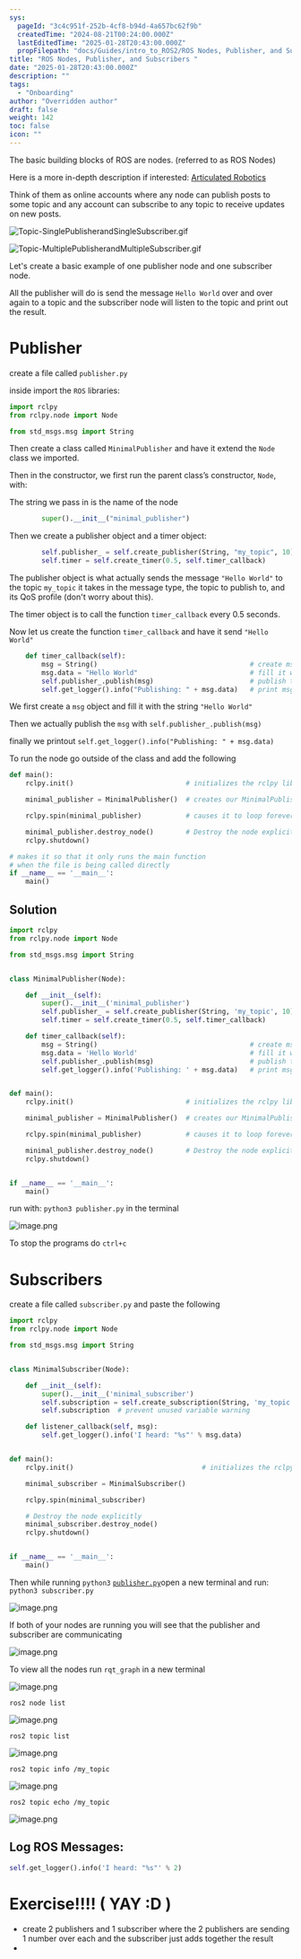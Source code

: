 ```yaml
---
sys:
  pageId: "3c4c951f-252b-4cf8-b94d-4a657bc62f9b"
  createdTime: "2024-08-21T00:24:00.000Z"
  lastEditedTime: "2025-01-28T20:43:00.000Z"
  propFilepath: "docs/Guides/intro_to_ROS2/ROS Nodes, Publisher, and Subscribers .md"
title: "ROS Nodes, Publisher, and Subscribers "
date: "2025-01-28T20:43:00.000Z"
description: ""
tags:
  - "Onboarding"
author: "Overridden author"
draft: false
weight: 142
toc: false
icon: ""
---
```


The basic building blocks of ROS are nodes. (referred to as ROS Nodes)

Here is a more in-depth description if interested: [Articulated Robotics](https://articulatedrobotics.xyz/tutorials/ready-for-ros/ros-overview#2-nodes)

Think of them as online accounts where any node can publish posts to some topic and any account can subscribe to any topic to receive updates on new posts.

![Topic-SinglePublisherandSingleSubscriber.gif](https://docs.ros.org/en/humble/_images/Topic-SinglePublisherandSingleSubscriber.gif)

![Topic-MultiplePublisherandMultipleSubscriber.gif](https://docs.ros.org/en/humble/_images/Topic-MultiplePublisherandMultipleSubscriber.gif)

Let's create a basic example of one publisher node and one subscriber node.

All the publisher will do is send the message `Hello World` over and over again to a topic and the subscriber node will listen to the topic and print out the result.

# Publisher

create a file called `publisher.py` 

inside import the `ROS` libraries:

```python
import rclpy
from rclpy.node import Node

from std_msgs.msg import String
```

Then create a class called `MinimalPublisher` and have it extend the `Node` class we imported.

Then in the constructor, we first run the parent class’s constructor, `Node`, with:

The string we pass in is the name of the node

```python
        super().__init__("minimal_publisher")
```

Then we create a publisher object and a timer object:

```python
        self.publisher_ = self.create_publisher(String, "my_topic", 10)
        self.timer = self.create_timer(0.5, self.timer_callback)
```

The publisher object is what actually sends the message `"Hello World"` to the topic `my_topic` it takes in the message type, the topic to publish to, and its QoS profile (don't worry about this).

The timer object is to call the function `timer_callback` every 0.5 seconds.

Now let us create the function `timer_callback` and have it send `"Hello World"`

```python
    def timer_callback(self):
        msg = String()                                      # create msg object
        msg.data = "Hello World"                            # fill it with data
        self.publisher_.publish(msg)                        # publish the message
        self.get_logger().info("Publishing: " + msg.data)   # print msg
```

We first create a `msg` object and fill it with the string `"Hello World"`

Then we actually publish the `msg` with `self.publisher_.publish(msg)`

finally we printout `self.get_logger().info("Publishing: " + msg.data)`

To run the node go outside of the class and add the following

```python
def main():
    rclpy.init()                            # initializes the rclpy library

    minimal_publisher = MinimalPublisher()  # creates our MinimalPublisher object

    rclpy.spin(minimal_publisher)           # causes it to loop forever

    minimal_publisher.destroy_node()        # Destroy the node explicitly
    rclpy.shutdown()

# makes it so that it only runs the main function
# when the file is being called directly
if __name__ == '__main__': 
    main()
```

## Solution

```python
import rclpy
from rclpy.node import Node

from std_msgs.msg import String


class MinimalPublisher(Node):

    def __init__(self):
        super().__init__('minimal_publisher')
        self.publisher_ = self.create_publisher(String, 'my_topic', 10)
        self.timer = self.create_timer(0.5, self.timer_callback)

    def timer_callback(self):
        msg = String()                                      # create msg object
        msg.data = 'Hello World'                            # fill it with data
        self.publisher_.publish(msg)                        # publish the message
        self.get_logger().info('Publishing: ' + msg.data)   # print msg


def main():
    rclpy.init()                            # initializes the rclpy library

    minimal_publisher = MinimalPublisher()  # creates our MinimalPublisher object

    rclpy.spin(minimal_publisher)           # causes it to loop forever

    minimal_publisher.destroy_node()        # Destroy the node explicitly
    rclpy.shutdown()


if __name__ == '__main__':
    main()
```

run with: `python3 publisher.py` in the terminal

![image.png](https://prod-files-secure.s3.us-west-2.amazonaws.com/d518164a-d88e-44d1-a4ee-3adb3bd8bce0/9214accb-ad5b-44f1-a31c-b3167c59138b/image.png?X-Amz-Algorithm=AWS4-HMAC-SHA256&X-Amz-Content-Sha256=UNSIGNED-PAYLOAD&X-Amz-Credential=ASIAZI2LB46673JBQU44%2F20250604%2Fus-west-2%2Fs3%2Faws4_request&X-Amz-Date=20250604T051002Z&X-Amz-Expires=3600&X-Amz-Security-Token=IQoJb3JpZ2luX2VjEEwaCXVzLXdlc3QtMiJHMEUCIEUfxHAGV44UuIoUesQc9o87ydfNz2w2y8IFTAah%2BnIPAiEAzqa2gcJrvrDH2kFqEPpBmhHG0YAx%2FZSTiIM1yCS6bU4q%2FwMIJRAAGgw2Mzc0MjMxODM4MDUiDO%2BbduAZsHxqKuRFHSrcA1XZXRWiNNPMKZy7Q7Sd9bjTKUsAcPYo5YD5ADIODE%2BpfzXVfHj6R4wViHE%2FFvrYfZvVhrxLtxLiu3T4sAhxiAixDDh9Ohfoe%2FhLrnYzXzYEi2YvjMZvfF4HTSZuhXT2NEuavPgdcQaIZzESDLxagUJx2F15onCqBZAedfbzEa7vmLDsawGpmqwDZTwPPuyyX4NHmM20sPlKatdS5BNj4a3a1QjZBhXen6PQh60GRgMnyqnXA89nz5ihvTaO9eskbw66QeHhY5%2FIVhYPaKXfpjmm19Sdz1TClHl9tyW047j8%2FdE3rZeyEGWgV6IX8P6%2BOJqIAOdvGGvrhlo9xT0eUXiiqexpyImq6yDw7BKAMDZGtQm8I4Kmdpsz52D6oR2F7ckvTr%2BMxbhbvPbr0Zi0KSjd%2F67rk5BC30%2FO4Rk5JGclMM2PsKjA%2BNhzad5GkQ3eb5abHZ6K2a4JdGkgprY%2FCm9CyjR5J3onsxUAAeDt4CZChqZXymboin9%2B6%2BDUNruAXa37k5vqmlXY9pdvZD4KNJBqCtrLQCz7r0kyRkHP%2F3edeKhRwaZxKF3x45JV3qgNtHtiu3biZzPJvdcQDzBjgNROnX4KcJ%2FGpKUjNXxqwIqY40YiUyD4oBeu7%2FWUMMuI%2F8EGOqUB54jE%2BExqD6oxuO4c4ZoZBxguKX%2B%2F8LTDsgxymNnMkVa54CbPmIkSoA%2FaDH1t23ihtA63q8I%2FmzGlguiYARzdU124tnkEfenF%2FedceMAa6%2FQFle%2BbXl9iQ57v%2BWHQhXkJqKNOB10tYvqSJPqzdIlGKWg80u%2Bs1X4bnx0U9aREs4hg%2Bqtjqc32lMys88U%2BraXqNkT1hzUe5cnX%2BBf6%2Bq6Rr9WtiPEQ&X-Amz-Signature=aafb8e149f993aca22e277fa24cc0e3016a14b9b2a50106069112a2aca55b4ee&X-Amz-SignedHeaders=host&x-id=GetObject)

To stop the programs do `ctrl+c`

# Subscribers

create a file called `subscriber.py` and paste the following

```python
import rclpy
from rclpy.node import Node

from std_msgs.msg import String


class MinimalSubscriber(Node):

    def __init__(self):
        super().__init__('minimal_subscriber')
        self.subscription = self.create_subscription(String, 'my_topic', self.listener_callback, 10)
        self.subscription  # prevent unused variable warning

    def listener_callback(self, msg):
        self.get_logger().info('I heard: "%s"' % msg.data)


def main():
    rclpy.init()                                # initializes the rclpy library

    minimal_subscriber = MinimalSubscriber()

    rclpy.spin(minimal_subscriber)

    # Destroy the node explicitly
    minimal_subscriber.destroy_node()
    rclpy.shutdown()


if __name__ == '__main__':
    main()
```

Then while running `python3` [`publisher.py`](http://publisher.py/)open a new terminal and run: `python3 subscriber.py` 

![image.png](https://prod-files-secure.s3.us-west-2.amazonaws.com/d518164a-d88e-44d1-a4ee-3adb3bd8bce0/611fccf2-c738-4dbd-94e9-98f209092866/image.png?X-Amz-Algorithm=AWS4-HMAC-SHA256&X-Amz-Content-Sha256=UNSIGNED-PAYLOAD&X-Amz-Credential=ASIAZI2LB46673JBQU44%2F20250604%2Fus-west-2%2Fs3%2Faws4_request&X-Amz-Date=20250604T051002Z&X-Amz-Expires=3600&X-Amz-Security-Token=IQoJb3JpZ2luX2VjEEwaCXVzLXdlc3QtMiJHMEUCIEUfxHAGV44UuIoUesQc9o87ydfNz2w2y8IFTAah%2BnIPAiEAzqa2gcJrvrDH2kFqEPpBmhHG0YAx%2FZSTiIM1yCS6bU4q%2FwMIJRAAGgw2Mzc0MjMxODM4MDUiDO%2BbduAZsHxqKuRFHSrcA1XZXRWiNNPMKZy7Q7Sd9bjTKUsAcPYo5YD5ADIODE%2BpfzXVfHj6R4wViHE%2FFvrYfZvVhrxLtxLiu3T4sAhxiAixDDh9Ohfoe%2FhLrnYzXzYEi2YvjMZvfF4HTSZuhXT2NEuavPgdcQaIZzESDLxagUJx2F15onCqBZAedfbzEa7vmLDsawGpmqwDZTwPPuyyX4NHmM20sPlKatdS5BNj4a3a1QjZBhXen6PQh60GRgMnyqnXA89nz5ihvTaO9eskbw66QeHhY5%2FIVhYPaKXfpjmm19Sdz1TClHl9tyW047j8%2FdE3rZeyEGWgV6IX8P6%2BOJqIAOdvGGvrhlo9xT0eUXiiqexpyImq6yDw7BKAMDZGtQm8I4Kmdpsz52D6oR2F7ckvTr%2BMxbhbvPbr0Zi0KSjd%2F67rk5BC30%2FO4Rk5JGclMM2PsKjA%2BNhzad5GkQ3eb5abHZ6K2a4JdGkgprY%2FCm9CyjR5J3onsxUAAeDt4CZChqZXymboin9%2B6%2BDUNruAXa37k5vqmlXY9pdvZD4KNJBqCtrLQCz7r0kyRkHP%2F3edeKhRwaZxKF3x45JV3qgNtHtiu3biZzPJvdcQDzBjgNROnX4KcJ%2FGpKUjNXxqwIqY40YiUyD4oBeu7%2FWUMMuI%2F8EGOqUB54jE%2BExqD6oxuO4c4ZoZBxguKX%2B%2F8LTDsgxymNnMkVa54CbPmIkSoA%2FaDH1t23ihtA63q8I%2FmzGlguiYARzdU124tnkEfenF%2FedceMAa6%2FQFle%2BbXl9iQ57v%2BWHQhXkJqKNOB10tYvqSJPqzdIlGKWg80u%2Bs1X4bnx0U9aREs4hg%2Bqtjqc32lMys88U%2BraXqNkT1hzUe5cnX%2BBf6%2Bq6Rr9WtiPEQ&X-Amz-Signature=fad5a063e6d4b7fb0881c82068ff52bc911c707873e9fe98df83d0272ae91255&X-Amz-SignedHeaders=host&x-id=GetObject)

If both of your nodes are running you will see that the publisher and subscriber are communicating

![image.png](https://prod-files-secure.s3.us-west-2.amazonaws.com/d518164a-d88e-44d1-a4ee-3adb3bd8bce0/eea428b5-1cf0-43bb-a30b-81cbaf6c5c78/image.png?X-Amz-Algorithm=AWS4-HMAC-SHA256&X-Amz-Content-Sha256=UNSIGNED-PAYLOAD&X-Amz-Credential=ASIAZI2LB46673JBQU44%2F20250604%2Fus-west-2%2Fs3%2Faws4_request&X-Amz-Date=20250604T051002Z&X-Amz-Expires=3600&X-Amz-Security-Token=IQoJb3JpZ2luX2VjEEwaCXVzLXdlc3QtMiJHMEUCIEUfxHAGV44UuIoUesQc9o87ydfNz2w2y8IFTAah%2BnIPAiEAzqa2gcJrvrDH2kFqEPpBmhHG0YAx%2FZSTiIM1yCS6bU4q%2FwMIJRAAGgw2Mzc0MjMxODM4MDUiDO%2BbduAZsHxqKuRFHSrcA1XZXRWiNNPMKZy7Q7Sd9bjTKUsAcPYo5YD5ADIODE%2BpfzXVfHj6R4wViHE%2FFvrYfZvVhrxLtxLiu3T4sAhxiAixDDh9Ohfoe%2FhLrnYzXzYEi2YvjMZvfF4HTSZuhXT2NEuavPgdcQaIZzESDLxagUJx2F15onCqBZAedfbzEa7vmLDsawGpmqwDZTwPPuyyX4NHmM20sPlKatdS5BNj4a3a1QjZBhXen6PQh60GRgMnyqnXA89nz5ihvTaO9eskbw66QeHhY5%2FIVhYPaKXfpjmm19Sdz1TClHl9tyW047j8%2FdE3rZeyEGWgV6IX8P6%2BOJqIAOdvGGvrhlo9xT0eUXiiqexpyImq6yDw7BKAMDZGtQm8I4Kmdpsz52D6oR2F7ckvTr%2BMxbhbvPbr0Zi0KSjd%2F67rk5BC30%2FO4Rk5JGclMM2PsKjA%2BNhzad5GkQ3eb5abHZ6K2a4JdGkgprY%2FCm9CyjR5J3onsxUAAeDt4CZChqZXymboin9%2B6%2BDUNruAXa37k5vqmlXY9pdvZD4KNJBqCtrLQCz7r0kyRkHP%2F3edeKhRwaZxKF3x45JV3qgNtHtiu3biZzPJvdcQDzBjgNROnX4KcJ%2FGpKUjNXxqwIqY40YiUyD4oBeu7%2FWUMMuI%2F8EGOqUB54jE%2BExqD6oxuO4c4ZoZBxguKX%2B%2F8LTDsgxymNnMkVa54CbPmIkSoA%2FaDH1t23ihtA63q8I%2FmzGlguiYARzdU124tnkEfenF%2FedceMAa6%2FQFle%2BbXl9iQ57v%2BWHQhXkJqKNOB10tYvqSJPqzdIlGKWg80u%2Bs1X4bnx0U9aREs4hg%2Bqtjqc32lMys88U%2BraXqNkT1hzUe5cnX%2BBf6%2Bq6Rr9WtiPEQ&X-Amz-Signature=e15c8e8461246e223ea4f20d945ca1cd7945010284f1af9572a9664b17d39139&X-Amz-SignedHeaders=host&x-id=GetObject)

To view all the nodes run `rqt_graph` in a new terminal

![image.png](https://prod-files-secure.s3.us-west-2.amazonaws.com/d518164a-d88e-44d1-a4ee-3adb3bd8bce0/1d98e964-4318-4d62-b5c4-8c8f78368598/image.png?X-Amz-Algorithm=AWS4-HMAC-SHA256&X-Amz-Content-Sha256=UNSIGNED-PAYLOAD&X-Amz-Credential=ASIAZI2LB46673JBQU44%2F20250604%2Fus-west-2%2Fs3%2Faws4_request&X-Amz-Date=20250604T051002Z&X-Amz-Expires=3600&X-Amz-Security-Token=IQoJb3JpZ2luX2VjEEwaCXVzLXdlc3QtMiJHMEUCIEUfxHAGV44UuIoUesQc9o87ydfNz2w2y8IFTAah%2BnIPAiEAzqa2gcJrvrDH2kFqEPpBmhHG0YAx%2FZSTiIM1yCS6bU4q%2FwMIJRAAGgw2Mzc0MjMxODM4MDUiDO%2BbduAZsHxqKuRFHSrcA1XZXRWiNNPMKZy7Q7Sd9bjTKUsAcPYo5YD5ADIODE%2BpfzXVfHj6R4wViHE%2FFvrYfZvVhrxLtxLiu3T4sAhxiAixDDh9Ohfoe%2FhLrnYzXzYEi2YvjMZvfF4HTSZuhXT2NEuavPgdcQaIZzESDLxagUJx2F15onCqBZAedfbzEa7vmLDsawGpmqwDZTwPPuyyX4NHmM20sPlKatdS5BNj4a3a1QjZBhXen6PQh60GRgMnyqnXA89nz5ihvTaO9eskbw66QeHhY5%2FIVhYPaKXfpjmm19Sdz1TClHl9tyW047j8%2FdE3rZeyEGWgV6IX8P6%2BOJqIAOdvGGvrhlo9xT0eUXiiqexpyImq6yDw7BKAMDZGtQm8I4Kmdpsz52D6oR2F7ckvTr%2BMxbhbvPbr0Zi0KSjd%2F67rk5BC30%2FO4Rk5JGclMM2PsKjA%2BNhzad5GkQ3eb5abHZ6K2a4JdGkgprY%2FCm9CyjR5J3onsxUAAeDt4CZChqZXymboin9%2B6%2BDUNruAXa37k5vqmlXY9pdvZD4KNJBqCtrLQCz7r0kyRkHP%2F3edeKhRwaZxKF3x45JV3qgNtHtiu3biZzPJvdcQDzBjgNROnX4KcJ%2FGpKUjNXxqwIqY40YiUyD4oBeu7%2FWUMMuI%2F8EGOqUB54jE%2BExqD6oxuO4c4ZoZBxguKX%2B%2F8LTDsgxymNnMkVa54CbPmIkSoA%2FaDH1t23ihtA63q8I%2FmzGlguiYARzdU124tnkEfenF%2FedceMAa6%2FQFle%2BbXl9iQ57v%2BWHQhXkJqKNOB10tYvqSJPqzdIlGKWg80u%2Bs1X4bnx0U9aREs4hg%2Bqtjqc32lMys88U%2BraXqNkT1hzUe5cnX%2BBf6%2Bq6Rr9WtiPEQ&X-Amz-Signature=46f7b2534518f726c20559771e945dac8f8d205359fbf43c5e98cd3de4acb82a&X-Amz-SignedHeaders=host&x-id=GetObject)

`ros2 node list`

![image.png](https://prod-files-secure.s3.us-west-2.amazonaws.com/d518164a-d88e-44d1-a4ee-3adb3bd8bce0/680ac8cf-e6d9-4164-9ece-5b9a6fccffee/image.png?X-Amz-Algorithm=AWS4-HMAC-SHA256&X-Amz-Content-Sha256=UNSIGNED-PAYLOAD&X-Amz-Credential=ASIAZI2LB46673JBQU44%2F20250604%2Fus-west-2%2Fs3%2Faws4_request&X-Amz-Date=20250604T051002Z&X-Amz-Expires=3600&X-Amz-Security-Token=IQoJb3JpZ2luX2VjEEwaCXVzLXdlc3QtMiJHMEUCIEUfxHAGV44UuIoUesQc9o87ydfNz2w2y8IFTAah%2BnIPAiEAzqa2gcJrvrDH2kFqEPpBmhHG0YAx%2FZSTiIM1yCS6bU4q%2FwMIJRAAGgw2Mzc0MjMxODM4MDUiDO%2BbduAZsHxqKuRFHSrcA1XZXRWiNNPMKZy7Q7Sd9bjTKUsAcPYo5YD5ADIODE%2BpfzXVfHj6R4wViHE%2FFvrYfZvVhrxLtxLiu3T4sAhxiAixDDh9Ohfoe%2FhLrnYzXzYEi2YvjMZvfF4HTSZuhXT2NEuavPgdcQaIZzESDLxagUJx2F15onCqBZAedfbzEa7vmLDsawGpmqwDZTwPPuyyX4NHmM20sPlKatdS5BNj4a3a1QjZBhXen6PQh60GRgMnyqnXA89nz5ihvTaO9eskbw66QeHhY5%2FIVhYPaKXfpjmm19Sdz1TClHl9tyW047j8%2FdE3rZeyEGWgV6IX8P6%2BOJqIAOdvGGvrhlo9xT0eUXiiqexpyImq6yDw7BKAMDZGtQm8I4Kmdpsz52D6oR2F7ckvTr%2BMxbhbvPbr0Zi0KSjd%2F67rk5BC30%2FO4Rk5JGclMM2PsKjA%2BNhzad5GkQ3eb5abHZ6K2a4JdGkgprY%2FCm9CyjR5J3onsxUAAeDt4CZChqZXymboin9%2B6%2BDUNruAXa37k5vqmlXY9pdvZD4KNJBqCtrLQCz7r0kyRkHP%2F3edeKhRwaZxKF3x45JV3qgNtHtiu3biZzPJvdcQDzBjgNROnX4KcJ%2FGpKUjNXxqwIqY40YiUyD4oBeu7%2FWUMMuI%2F8EGOqUB54jE%2BExqD6oxuO4c4ZoZBxguKX%2B%2F8LTDsgxymNnMkVa54CbPmIkSoA%2FaDH1t23ihtA63q8I%2FmzGlguiYARzdU124tnkEfenF%2FedceMAa6%2FQFle%2BbXl9iQ57v%2BWHQhXkJqKNOB10tYvqSJPqzdIlGKWg80u%2Bs1X4bnx0U9aREs4hg%2Bqtjqc32lMys88U%2BraXqNkT1hzUe5cnX%2BBf6%2Bq6Rr9WtiPEQ&X-Amz-Signature=9f13b1bea3e9189b20bb33ec42ad1676ae42fbaa446a9d0f8ce601c10a9a1355&X-Amz-SignedHeaders=host&x-id=GetObject)

`ros2 topic list`

![image.png](https://prod-files-secure.s3.us-west-2.amazonaws.com/d518164a-d88e-44d1-a4ee-3adb3bd8bce0/eee2ebe1-27ef-4a4a-96fb-2ca54126fb29/image.png?X-Amz-Algorithm=AWS4-HMAC-SHA256&X-Amz-Content-Sha256=UNSIGNED-PAYLOAD&X-Amz-Credential=ASIAZI2LB46673JBQU44%2F20250604%2Fus-west-2%2Fs3%2Faws4_request&X-Amz-Date=20250604T051002Z&X-Amz-Expires=3600&X-Amz-Security-Token=IQoJb3JpZ2luX2VjEEwaCXVzLXdlc3QtMiJHMEUCIEUfxHAGV44UuIoUesQc9o87ydfNz2w2y8IFTAah%2BnIPAiEAzqa2gcJrvrDH2kFqEPpBmhHG0YAx%2FZSTiIM1yCS6bU4q%2FwMIJRAAGgw2Mzc0MjMxODM4MDUiDO%2BbduAZsHxqKuRFHSrcA1XZXRWiNNPMKZy7Q7Sd9bjTKUsAcPYo5YD5ADIODE%2BpfzXVfHj6R4wViHE%2FFvrYfZvVhrxLtxLiu3T4sAhxiAixDDh9Ohfoe%2FhLrnYzXzYEi2YvjMZvfF4HTSZuhXT2NEuavPgdcQaIZzESDLxagUJx2F15onCqBZAedfbzEa7vmLDsawGpmqwDZTwPPuyyX4NHmM20sPlKatdS5BNj4a3a1QjZBhXen6PQh60GRgMnyqnXA89nz5ihvTaO9eskbw66QeHhY5%2FIVhYPaKXfpjmm19Sdz1TClHl9tyW047j8%2FdE3rZeyEGWgV6IX8P6%2BOJqIAOdvGGvrhlo9xT0eUXiiqexpyImq6yDw7BKAMDZGtQm8I4Kmdpsz52D6oR2F7ckvTr%2BMxbhbvPbr0Zi0KSjd%2F67rk5BC30%2FO4Rk5JGclMM2PsKjA%2BNhzad5GkQ3eb5abHZ6K2a4JdGkgprY%2FCm9CyjR5J3onsxUAAeDt4CZChqZXymboin9%2B6%2BDUNruAXa37k5vqmlXY9pdvZD4KNJBqCtrLQCz7r0kyRkHP%2F3edeKhRwaZxKF3x45JV3qgNtHtiu3biZzPJvdcQDzBjgNROnX4KcJ%2FGpKUjNXxqwIqY40YiUyD4oBeu7%2FWUMMuI%2F8EGOqUB54jE%2BExqD6oxuO4c4ZoZBxguKX%2B%2F8LTDsgxymNnMkVa54CbPmIkSoA%2FaDH1t23ihtA63q8I%2FmzGlguiYARzdU124tnkEfenF%2FedceMAa6%2FQFle%2BbXl9iQ57v%2BWHQhXkJqKNOB10tYvqSJPqzdIlGKWg80u%2Bs1X4bnx0U9aREs4hg%2Bqtjqc32lMys88U%2BraXqNkT1hzUe5cnX%2BBf6%2Bq6Rr9WtiPEQ&X-Amz-Signature=da5463bbea8c3b28e2bd0e3078064065c7efb5dd7b24530444c1a48f33a0d558&X-Amz-SignedHeaders=host&x-id=GetObject)

`ros2 topic info /my_topic`

![image.png](https://prod-files-secure.s3.us-west-2.amazonaws.com/d518164a-d88e-44d1-a4ee-3adb3bd8bce0/6288ef12-cb9e-406f-b9eb-65feed3a9011/image.png?X-Amz-Algorithm=AWS4-HMAC-SHA256&X-Amz-Content-Sha256=UNSIGNED-PAYLOAD&X-Amz-Credential=ASIAZI2LB46673JBQU44%2F20250604%2Fus-west-2%2Fs3%2Faws4_request&X-Amz-Date=20250604T051002Z&X-Amz-Expires=3600&X-Amz-Security-Token=IQoJb3JpZ2luX2VjEEwaCXVzLXdlc3QtMiJHMEUCIEUfxHAGV44UuIoUesQc9o87ydfNz2w2y8IFTAah%2BnIPAiEAzqa2gcJrvrDH2kFqEPpBmhHG0YAx%2FZSTiIM1yCS6bU4q%2FwMIJRAAGgw2Mzc0MjMxODM4MDUiDO%2BbduAZsHxqKuRFHSrcA1XZXRWiNNPMKZy7Q7Sd9bjTKUsAcPYo5YD5ADIODE%2BpfzXVfHj6R4wViHE%2FFvrYfZvVhrxLtxLiu3T4sAhxiAixDDh9Ohfoe%2FhLrnYzXzYEi2YvjMZvfF4HTSZuhXT2NEuavPgdcQaIZzESDLxagUJx2F15onCqBZAedfbzEa7vmLDsawGpmqwDZTwPPuyyX4NHmM20sPlKatdS5BNj4a3a1QjZBhXen6PQh60GRgMnyqnXA89nz5ihvTaO9eskbw66QeHhY5%2FIVhYPaKXfpjmm19Sdz1TClHl9tyW047j8%2FdE3rZeyEGWgV6IX8P6%2BOJqIAOdvGGvrhlo9xT0eUXiiqexpyImq6yDw7BKAMDZGtQm8I4Kmdpsz52D6oR2F7ckvTr%2BMxbhbvPbr0Zi0KSjd%2F67rk5BC30%2FO4Rk5JGclMM2PsKjA%2BNhzad5GkQ3eb5abHZ6K2a4JdGkgprY%2FCm9CyjR5J3onsxUAAeDt4CZChqZXymboin9%2B6%2BDUNruAXa37k5vqmlXY9pdvZD4KNJBqCtrLQCz7r0kyRkHP%2F3edeKhRwaZxKF3x45JV3qgNtHtiu3biZzPJvdcQDzBjgNROnX4KcJ%2FGpKUjNXxqwIqY40YiUyD4oBeu7%2FWUMMuI%2F8EGOqUB54jE%2BExqD6oxuO4c4ZoZBxguKX%2B%2F8LTDsgxymNnMkVa54CbPmIkSoA%2FaDH1t23ihtA63q8I%2FmzGlguiYARzdU124tnkEfenF%2FedceMAa6%2FQFle%2BbXl9iQ57v%2BWHQhXkJqKNOB10tYvqSJPqzdIlGKWg80u%2Bs1X4bnx0U9aREs4hg%2Bqtjqc32lMys88U%2BraXqNkT1hzUe5cnX%2BBf6%2Bq6Rr9WtiPEQ&X-Amz-Signature=d3b851b649be82b1000f7a1451fb41eeccc2a83580f6ba5572ff75c289dc6209&X-Amz-SignedHeaders=host&x-id=GetObject)

`ros2 topic echo /my_topic`

![image.png](https://prod-files-secure.s3.us-west-2.amazonaws.com/d518164a-d88e-44d1-a4ee-3adb3bd8bce0/0a6fcb4d-422d-4a6c-a803-749ef4adf2c6/image.png?X-Amz-Algorithm=AWS4-HMAC-SHA256&X-Amz-Content-Sha256=UNSIGNED-PAYLOAD&X-Amz-Credential=ASIAZI2LB46673JBQU44%2F20250604%2Fus-west-2%2Fs3%2Faws4_request&X-Amz-Date=20250604T051002Z&X-Amz-Expires=3600&X-Amz-Security-Token=IQoJb3JpZ2luX2VjEEwaCXVzLXdlc3QtMiJHMEUCIEUfxHAGV44UuIoUesQc9o87ydfNz2w2y8IFTAah%2BnIPAiEAzqa2gcJrvrDH2kFqEPpBmhHG0YAx%2FZSTiIM1yCS6bU4q%2FwMIJRAAGgw2Mzc0MjMxODM4MDUiDO%2BbduAZsHxqKuRFHSrcA1XZXRWiNNPMKZy7Q7Sd9bjTKUsAcPYo5YD5ADIODE%2BpfzXVfHj6R4wViHE%2FFvrYfZvVhrxLtxLiu3T4sAhxiAixDDh9Ohfoe%2FhLrnYzXzYEi2YvjMZvfF4HTSZuhXT2NEuavPgdcQaIZzESDLxagUJx2F15onCqBZAedfbzEa7vmLDsawGpmqwDZTwPPuyyX4NHmM20sPlKatdS5BNj4a3a1QjZBhXen6PQh60GRgMnyqnXA89nz5ihvTaO9eskbw66QeHhY5%2FIVhYPaKXfpjmm19Sdz1TClHl9tyW047j8%2FdE3rZeyEGWgV6IX8P6%2BOJqIAOdvGGvrhlo9xT0eUXiiqexpyImq6yDw7BKAMDZGtQm8I4Kmdpsz52D6oR2F7ckvTr%2BMxbhbvPbr0Zi0KSjd%2F67rk5BC30%2FO4Rk5JGclMM2PsKjA%2BNhzad5GkQ3eb5abHZ6K2a4JdGkgprY%2FCm9CyjR5J3onsxUAAeDt4CZChqZXymboin9%2B6%2BDUNruAXa37k5vqmlXY9pdvZD4KNJBqCtrLQCz7r0kyRkHP%2F3edeKhRwaZxKF3x45JV3qgNtHtiu3biZzPJvdcQDzBjgNROnX4KcJ%2FGpKUjNXxqwIqY40YiUyD4oBeu7%2FWUMMuI%2F8EGOqUB54jE%2BExqD6oxuO4c4ZoZBxguKX%2B%2F8LTDsgxymNnMkVa54CbPmIkSoA%2FaDH1t23ihtA63q8I%2FmzGlguiYARzdU124tnkEfenF%2FedceMAa6%2FQFle%2BbXl9iQ57v%2BWHQhXkJqKNOB10tYvqSJPqzdIlGKWg80u%2Bs1X4bnx0U9aREs4hg%2Bqtjqc32lMys88U%2BraXqNkT1hzUe5cnX%2BBf6%2Bq6Rr9WtiPEQ&X-Amz-Signature=d1cf07cc9d4f39d1b6ead5321f502e698b694f297003f0e6cd444c2981d0a342&X-Amz-SignedHeaders=host&x-id=GetObject)

## Log ROS Messages:

```python
self.get_logger().info('I heard: "%s"' % 2)
```

# Exercise!!!! ( YAY :D )

- create 2 publishers and 1 subscriber where the 2 publishers are sending 1 number over each and the subscriber just adds together the result
- 
